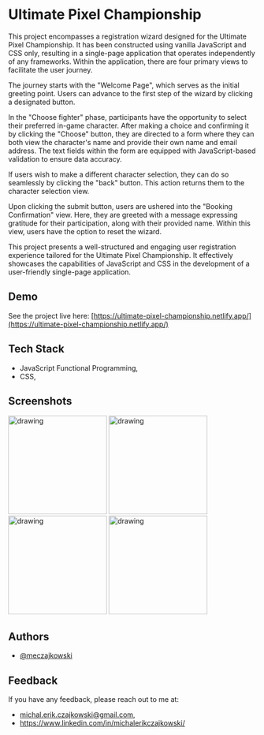# Ultimate Pixel Championship

This project encompasses a registration wizard designed for the Ultimate Pixel Championship. It has been constructed using vanilla JavaScript and CSS only, resulting in a single-page application that operates independently of any frameworks. Within the application, there are four primary views to facilitate the user journey.

The journey starts with the "Welcome Page", which serves as the initial greeting point. Users can advance to the first step of the wizard by clicking a designated button.

In the "Choose fighter" phase, participants have the opportunity to select their preferred in-game character. After making a choice and confirming it by clicking the "Choose" button, they are directed to a form where they can both view the character's name and provide their own name and email address. The text fields within the form are equipped with JavaScript-based validation to ensure data accuracy.

If users wish to make a different character selection, they can do so seamlessly by clicking the "back" button. This action returns them to the character selection view.

Upon clicking the submit button, users are ushered into the "Booking Confirmation" view. Here, they are greeted with a message expressing gratitude for their participation, along with their provided name. Within this view, users have the option to reset the wizard.

This project presents a well-structured and engaging user registration experience tailored for the Ultimate Pixel Championship. It effectively showcases the capabilities of JavaScript and CSS in the development of a user-friendly single-page application.

## Demo

See the project live here:
[https://ultimate-pixel-championship.netlify.app/](https://ultimate-pixel-championship.netlify.app/)

## Tech Stack

-  JavaScript Functional Programming,
-  CSS,

## Screenshots

<img src="https://github.com/meczajkowski/ultimate-pixel-championship/assets/110562040/2c419c10-a704-42d3-b87f-689a73cae91f" alt="drawing" width="200"/>
<img src="https://github.com/meczajkowski/ultimate-pixel-championship/assets/110562040/e1147a9f-18e1-4831-94bf-ccfe0da32008" alt="drawing" width="200"/>
<img src="https://github.com/meczajkowski/ultimate-pixel-championship/assets/110562040/8561eaf2-f837-4374-a31b-2066fe50a349" alt="drawing" width="200"/>
<img src="https://github.com/meczajkowski/ultimate-pixel-championship/assets/110562040/e0e9c7b5-b7e5-4c03-a54d-ad43d39b46d6" alt="drawing" width="200"/>

## Authors

-  [@meczajkowski](https://www.github.com/meczajkowski)

## Feedback

If you have any feedback, please reach out to me at:

-  michal.erik.czajkowski@gmail.com,
-  https://www.linkedin.com/in/michalerikczajkowski/
